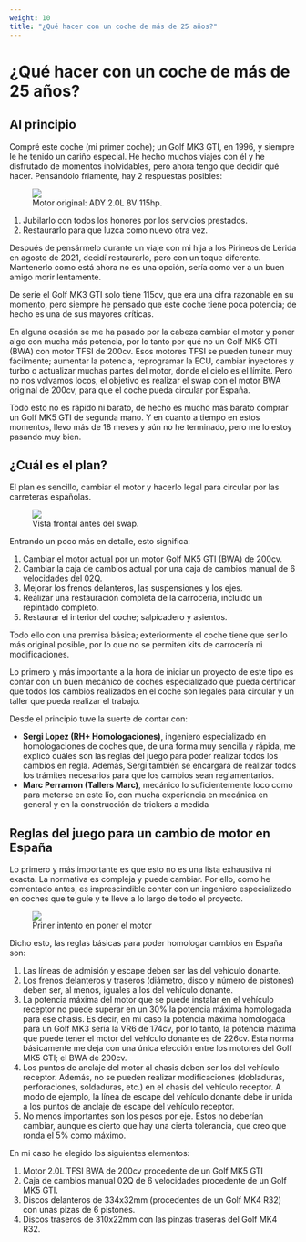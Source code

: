 ```yaml
---
weight: 10
title: "¿Qué hacer con un coche de más de 25 años?"
---
```


# ¿Qué hacer con un coche de más de 25 años?

## Al principio

Compré este coche (mi primer coche); un Golf MK3 GTI, en 1996, y siempre le he tenido un cariño especial. He hecho muchos viajes con él y he disfrutado de momentos inolvidables, pero ahora tengo que decidir qué hacer. Pensándolo friamente, hay 2 respuestas posibles:

<figure><img src="/images/beginning-03.jpg"><figcaption>Motor original: ADY 2.0L 8V 115hp.</figcaption></figure>

1. Jubilarlo con todos los honores por los servicios prestados.
2. Restaurarlo para que luzca como nuevo otra vez.

Después de pensármelo durante un viaje con mi hija a los Pirineos de Lérida en agosto de 2021, decidí restaurarlo, pero con un toque diferente. Mantenerlo como está ahora no es una opción, sería como ver a un buen amigo morir lentamente.

De serie el Golf MK3 GTI solo tiene 115cv, que era una cifra razonable en su momento, pero siempre he pensado que este coche tiene poca potencia; de hecho es una de sus mayores críticas.

En alguna ocasión se me ha pasado por la cabeza cambiar el motor y poner algo con mucha más potencia, por lo tanto por qué no un Golf MK5 GTI (BWA) con motor TFSI de 200cv. Esos motores TFSI se pueden tunear muy fácilmente; aumentar la potencia, reprogramar la ECU, cambiar inyectores y turbo o actualizar muchas partes del motor, donde el cielo es el límite. Pero no nos volvamos locos, el objetivo es realizar el swap con el motor BWA original de 200cv, para que el coche pueda circular por España.

Todo esto no es rápido ni barato, de hecho es mucho más barato comprar un Golf MK5 GTI de segunda mano. Y en cuanto a tiempo en estos momentos, llevo más de 18 meses y aún no he terminado, pero me lo estoy pasando muy bien.

## ¿Cuál es el plan?

El plan es sencillo, cambiar el motor y hacerlo legal para circular por las carreteras españolas.

<figure><img src="/images/beginning-noplate-01.jpg"><figcaption>Vista frontal antes del swap.</figcaption></figure>

Entrando un poco más en detalle, esto significa:

1. Cambiar el motor actual por un motor Golf MK5 GTI (BWA) de 200cv.
2. Cambiar la caja de cambios actual por una caja de cambios manual de 6 velocidades del 02Q.
3. Mejorar los frenos delanteros, las suspensiones y los ejes.
4. Realizar una restauración completa de la carrocería, incluido un repintado completo.
5. Restaurar el interior del coche; salpicadero y asientos.

Todo ello con una premisa básica; exteriormente el coche tiene que ser lo más original posible, por lo que no se permiten kits de carrocería ni modificaciones.

Lo primero y más importante a la hora de iniciar un proyecto de este tipo es contar con un buen mecánico de coches especializado que pueda certificar que todos los cambios realizados en el coche son legales para circular y un taller que pueda realizar el trabajo.

Desde el principio tuve la suerte de contar con:

+ **Sergi Lopez (RH+ Homologaciones)**, ingeniero especializado en homologaciones de coches que, de una forma muy sencilla y rápida, me explicó cuáles son las reglas del juego para poder realizar todos los cambios en regla. Además, Sergi también se encargará de realizar todos los trámites necesarios para que los cambios sean reglamentarios.
+ **Marc Perramon (Tallers Marc)**, mecánico lo suficientemente loco como para meterse en este lío, con mucha experiencia en mecánica en general y en la construcción de trickers a medida

## Reglas del juego para un cambio de motor en España

Lo primero y más importante es que esto no es una lista exhaustiva ni exacta. La normativa es compleja y puede cambiar. Por ello, como he comentado antes, es imprescindible contar con un ingeniero especializado en coches que te guíe y te lleve a lo largo de todo el proyecto.

<figure><img src="/images/first-attempt-03.jpg"><figcaption>Priner intento en poner el motor</figcaption></figure>

Dicho esto, las reglas básicas para poder homologar cambios en España son:

1. Las líneas de admisión y escape deben ser las del vehículo donante.
2. Los frenos delanteros y traseros (diámetro, disco y número de pistones) deben ser, al menos, iguales a los del vehículo donante.
3. La potencia máxima del motor que se puede instalar en el vehículo receptor no puede superar en un 30% la potencia máxima homologada para ese chasis. Es decir, en mi caso la potencia máxima homologada para un Golf MK3 sería la VR6 de 174cv, por lo tanto, la potencia máxima que puede tener el motor del vehículo donante es de 226cv. Esta norma básicamente me deja con una única elección entre los motores del Golf MK5 GTI; el BWA de 200cv.
4. Los puntos de anclaje del motor al chasis deben ser los del vehículo receptor. Además, no se pueden realizar modificaciones (dobladuras, perforaciones, soldaduras, etc.) en el chasis del vehículo receptor. A modo de ejemplo, la línea de escape del vehículo donante debe ir unida a los puntos de anclaje de escape del vehículo receptor.
5. No menos importantes son los pesos por eje. Estos no deberían cambiar, aunque es cierto que hay una cierta tolerancia, que creo que ronda el 5% como máximo.

En mi caso he elegido los siguientes elementos:

1. Motor 2.0L TFSI BWA de 200cv procedente de un Golf MK5 GTI
2. Caja de cambios manual 02Q de 6 velocidades procedente de un Golf MK5 GTI.
3. Discos delanteros de 334x32mm (procedentes de un Golf MK4 R32) con unas pizas de 6 pistones.
4. Discos traseros de 310x22mm con las pinzas traseras del Golf MK4 R32.